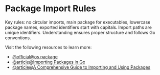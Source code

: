 # Package Import Rules

Key rules: no circular imports, main package for executables, lowercase package names, exported identifiers start with capitals. Import paths are unique identifiers. Understanding ensures proper structure and follows Go conventions.

Visit the following resources to learn more:

- [@official@os package](https://pkg.go.dev/os)
- [@article@Importing Packages in Go](https://www.digitalocean.com/community/tutorials/importing-packages-in-go)
- [@article@A Comprehensive Guide to Importing and Using Packages](https://learnscripting.org/a-comprehensive-guide-to-importing-and-using-packages-in-go/)